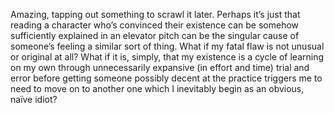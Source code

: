 Amazing, tapping out something to scrawl it later.
Perhaps it’s just that reading a character who’s convinced their existence can be somehow sufficiently explained in an elevator pitch can be the singular cause of someone’s feeling a similar sort of thing. What if my fatal flaw is not unusual or original at all? What if it is, simply, that my existence is a cycle of learning on my own through unnecessarily expansive (in effort and time) trial and error before getting someone possibly decent at the practice triggers me to need to move on to another one which I inevitably begin as an obvious, naïve idiot?

